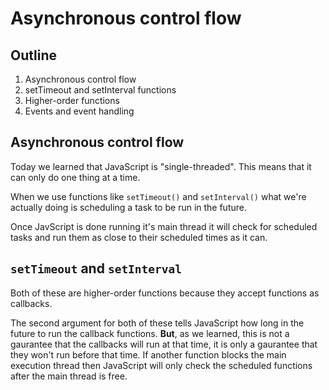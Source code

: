 # Asynchronous control flow

## Outline
1. Asynchronous control flow
1. setTimeout and setInterval functions
1. Higher-order functions
1. Events and event handling

## Asynchronous control flow
Today we learned that JavaScript is "single-threaded". This means that it can only do one thing at a time.

When we use functions like `setTimeout()` and `setInterval()` what we're actually doing is scheduling a task to be run in the future.

Once JavScript is done running it's main thread it will check for scheduled tasks and run them as close to their scheduled times as it can.

## `setTimeout` and `setInterval`
Both of these are higher-order functions because they accept functions as callbacks.

The second argument for both of these tells JavaScript how long in the future to run the callback functions. **But**, as we learned, this is not a gaurantee that the callbacks will run at that time, it is only a gaurantee that they won't run before that time. If another function blocks the main execution thread then JavaScript will only check the scheduled functions after the main thread is free.